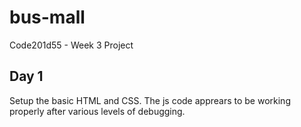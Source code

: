 # bus-mall
Code201d55 - Week 3 Project

## Day 1
Setup the basic HTML and CSS.  The js code apprears to be working properly after various levels of debugging.
